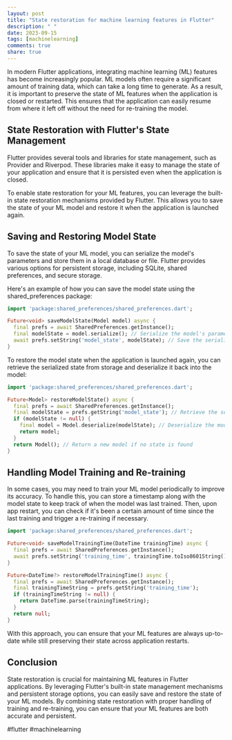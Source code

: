 ```yaml
---
layout: post
title: "State restoration for machine learning features in Flutter"
description: " "
date: 2023-09-15
tags: [machinelearning]
comments: true
share: true
---
```


In modern Flutter applications, integrating machine learning (ML) features has become increasingly popular. ML models often require a significant amount of training data, which can take a long time to generate. As a result, it is important to preserve the state of ML features when the application is closed or restarted. This ensures that the application can easily resume from where it left off without the need for re-training the model.

## State Restoration with Flutter's State Management

Flutter provides several tools and libraries for state management, such as Provider and Riverpod. These libraries make it easy to manage the state of your application and ensure that it is persisted even when the application is closed.

To enable state restoration for your ML features, you can leverage the built-in state restoration mechanisms provided by Flutter. This allows you to save the state of your ML model and restore it when the application is launched again.

## Saving and Restoring Model State

To save the state of your ML model, you can serialize the model's parameters and store them in a local database or file. Flutter provides various options for persistent storage, including SQLite, shared preferences, and secure storage.

Here's an example of how you can save the model state using the shared_preferences package:

```dart
import 'package:shared_preferences/shared_preferences.dart';

Future<void> saveModelState(Model model) async {
  final prefs = await SharedPreferences.getInstance();
  final modelState = model.serialize(); // Serialize the model's parameters
  await prefs.setString('model_state', modelState); // Save the serialized state
}
```

To restore the model state when the application is launched again, you can retrieve the serialized state from storage and deserialize it back into the model:

```dart
import 'package:shared_preferences/shared_preferences.dart';

Future<Model> restoreModelState() async {
  final prefs = await SharedPreferences.getInstance();
  final modelState = prefs.getString('model_state'); // Retrieve the serialized state
  if (modelState != null) {
    final model = Model.deserialize(modelState); // Deserialize the model's parameters
    return model;
  }
  return Model(); // Return a new model if no state is found
}
```

## Handling Model Training and Re-training

In some cases, you may need to train your ML model periodically to improve its accuracy. To handle this, you can store a timestamp along with the model state to keep track of when the model was last trained. Then, upon app restart, you can check if it's been a certain amount of time since the last training and trigger a re-training if necessary.

```dart
import 'package:shared_preferences/shared_preferences.dart';

Future<void> saveModelTrainingTime(DateTime trainingTime) async {
  final prefs = await SharedPreferences.getInstance();
  await prefs.setString('training_time', trainingTime.toIso8601String());
}

Future<DateTime?> restoreModelTrainingTime() async {
  final prefs = await SharedPreferences.getInstance();
  final trainingTimeString = prefs.getString('training_time');
  if (trainingTimeString != null) {
    return DateTime.parse(trainingTimeString);
  }
  return null;
}
```

With this approach, you can ensure that your ML features are always up-to-date while still preserving their state across application restarts.

## Conclusion

State restoration is crucial for maintaining ML features in Flutter applications. By leveraging Flutter's built-in state management mechanisms and persistent storage options, you can easily save and restore the state of your ML models. By combining state restoration with proper handling of training and re-training, you can ensure that your ML features are both accurate and persistent.

#flutter #machinelearning